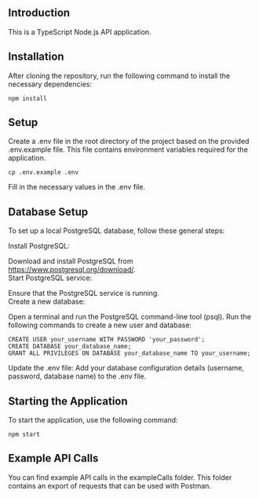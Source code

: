 ## Introduction
This is a TypeScript Node.js API application.


## Installation
After cloning the repository, run the following command to install the necessary dependencies:
```
npm install
```  


## Setup
Create a .env file in the root directory of the project based on the provided .env.example file. This file contains environment variables required for the application.
```
cp .env.example .env
```
Fill in the necessary values in the .env file.  


## Database Setup
To set up a local PostgreSQL database, follow these general steps:

Install PostgreSQL:  

Download and install PostgreSQL from https://www.postgresql.org/download/.  
Start PostgreSQL service:  
 
Ensure that the PostgreSQL service is running.  
Create a new database:  

Open a terminal and run the PostgreSQL command-line tool (psql).
Run the following commands to create a new user and database:
```
CREATE USER your_username WITH PASSWORD 'your_password';
CREATE DATABASE your_database_name;
GRANT ALL PRIVILEGES ON DATABASE your_database_name TO your_username;
```
Update the .env file:
Add your database configuration details (username, password, database name) to the .env file.


## Starting the Application
To start the application, use the following command:
```
npm start
```

## Example API Calls
You can find example API calls in the exampleCalls folder. This folder contains an export of requests that can be used with Postman.



